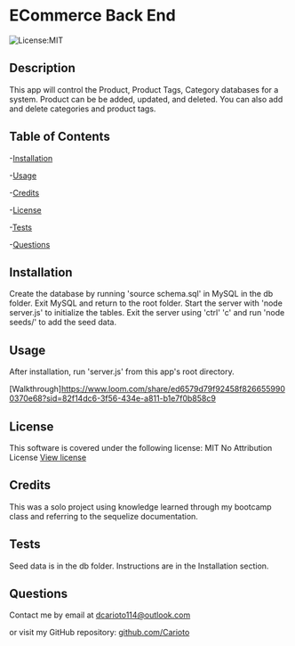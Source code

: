 # ECommerce Back End
![License:MIT](https://img.shields.io/badge/License-MIT-blue)

## Description
This app will control the Product, Product Tags, Category databases for a system.  Product can be be added, updated, and deleted.  You can also add and delete categories and product tags.

## Table of Contents

-[Installation](#installation)

-[Usage](#usage)

-[Credits](#credits)

-[License](#license)

-[Tests](#tests)

-[Questions](#questions)



## Installation

Create the database by running 'source schema.sql' in MySQL in the db folder.  Exit MySQL and return to the root folder. Start the server with 'node server.js' to initialize the tables.  Exit the server using 'ctrl' 'c' and run 'node  seeds/' to add the seed data.

## Usage

After installation, run 'server.js' from this app's root directory.

[Walkthrough]https://www.loom.com/share/ed6579d79f92458f8266559900370e68?sid=82f14dc6-3f56-434e-a811-b1e7f0b858c9
## License

This software is covered under the following license:
MIT No Attribution License
        [View license](https://opensource.org/license/mit-0/)

## Credits

This was a solo project using knowledge learned through my bootcamp class and referring to the sequelize documentation.

## Tests

Seed data is in the db folder.  Instructions are in the Installation section.

## Questions

Contact me by email at dcarioto114@outlook.com

or visit my GitHub repository: [github.com/Carioto](https://github.com/Carioto)

